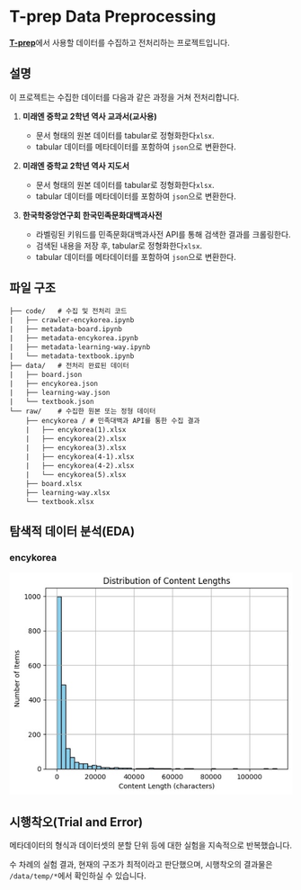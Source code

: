 # T-prep Data Preprocessing

[**T-prep**](https://github.com/INISW-6th/t-prep)에서 사용할 데이터를 수집하고 전처리하는 프로젝트입니다.

## 설명
이 프로젝트는 수집한 데이터를 다음과 같은 과정을 거쳐 전처리합니다.

1. **미래엔 중학교 2학년 역사 교과서(교사용)**
    - 문서 형태의 원본 데이터를 tabular로 정형화한다`xlsx`.
    - tabular 데이터를 메타데이터를 포함하여 `json`으로 변환한다.
   
2. **미래엔 중학교 2학년 역사 지도서**
    - 문서 형태의 원본 데이터를 tabular로 정형화한다`xlsx`.
    - tabular 데이터를 메타데이터를 포함하여 `json`으로 변환한다.

3. **한국학중앙연구회 한국민족문화대백과사전**
    - 라벨링된 키워드를 민족문화대백과사전 API를 통해 검색한 결과를 크롤링한다.
    - 검색된 내용을 저장 후, tabular로 정형화한다`xlsx`.
    - tabular 데이터를 메타데이터를 포함하여 `json`으로 변환한다.

## 파일 구조
```
├── code/   # 수집 및 전처리 코드
|   ├── crawler-encykorea.ipynb
|   ├── metadata-board.ipynb
|   ├── metadata-encykorea.ipynb
|   ├── metadata-learning-way.ipynb
|   └── metadata-textbook.ipynb
├── data/   # 전처리 완료된 데이터
|   ├── board.json
|   ├── encykorea.json
|   ├── learning-way.json
|   └── textbook.json
└── raw/    # 수집한 원본 또는 정형 데이터
    ├── encykorea / # 민족대백과 API를 통한 수집 결과
    |   ├── encykorea(1).xlsx
    |   ├── encykorea(2).xlsx
    |   ├── encykorea(3).xlsx
    |   ├── encykorea(4-1).xlsx
    |   ├── encykorea(4-2).xlsx
    |   └── encykorea(5).xlsx
    ├── board.xlsx
    ├── learning-way.xlsx
    └── textbook.xlsx
```
<!--
- code: 수집 및 전처리 코드
   - `crawler-encykorea.ipynb`
   - `metadata-board.ipynb`
   - `metadata-encykorea.ipynb`
   - `metadata-learning-way.ipynb`
   - `metadata-textbook.ipynb`    
- data: 전처리 완료된 데이터
   - `board.json`
   - `encykorea.json`
   - `learning-way.json`
   - `textbook.json` 
- raw: 원본 또는 정형 데이터
   - `encykorea.xlsx`
   - `board.xlsx`
   - `learning-way.xlsx`
   - `textbook.xlsx`
-->

## 탐색적 데이터 분석(EDA)
### encykorea
![](/src/encykorea-eda-1.png)

## 시행착오(Trial and Error)
메타데이터의 형식과 데이터셋의 분할 단위 등에 대한 실험을 지속적으로 반복했습니다. 

수 차례의 실험 결과, 현재의 구조가 최적이라고 판단했으며, 시행착오의 결과물은 `/data/temp/*`에서 확인하실 수 있습니다.
